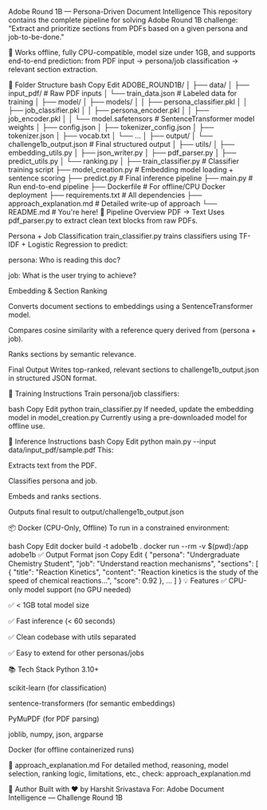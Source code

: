 Adobe Round 1B — Persona-Driven Document Intelligence
This repository contains the complete pipeline for solving Adobe Round 1B challenge:
"Extract and prioritize sections from PDFs based on a given persona and job-to-be-done."

📌 Works offline, fully CPU-compatible, model size under 1GB, and supports end-to-end prediction: from PDF input → persona/job classification → relevant section extraction.

📁 Folder Structure
bash
Copy
Edit
ADOBE_ROUND1B/
│
├── data/
│   ├── input_pdf/                     # Raw PDF inputs
│   └── train_data.json               # Labeled data for training
│
├── model/
│   ├── models/
│   │   ├── persona_classifier.pkl
│   │   ├── job_classifier.pkl
│   │   ├── persona_encoder.pkl
│   │   ├── job_encoder.pkl
│   │   └── model.safetensors         # SentenceTransformer model weights
│   ├── config.json
│   ├── tokenizer_config.json
│   ├── tokenizer.json
│   ├── vocab.txt
│   └── ...
│
├── output/
│   └── challenge1b_output.json       # Final structured output
│
├── utils/
│   ├── embedding_utils.py
│   ├── json_writer.py
│   ├── pdf_parser.py
│   ├── predict_utils.py
│   └── ranking.py
│
├── train_classifier.py              # Classifier training script
├── model_creation.py                # Embedding model loading + sentence scoring
├── predict.py                       # Final inference pipeline
├── main.py                          # Run end-to-end pipeline
├── Dockerfile                       # For offline/CPU Docker deployment
├── requirements.txt                 # All dependencies
├── approach_explanation.md          # Detailed write-up of approach
└── README.md                        # You're here!
🚀 Pipeline Overview
PDF → Text
Uses pdf_parser.py to extract clean text blocks from raw PDFs.

Persona + Job Classification
train_classifier.py trains classifiers using TF-IDF + Logistic Regression to predict:

persona: Who is reading this doc?

job: What is the user trying to achieve?

Embedding & Section Ranking

Converts document sections to embeddings using a SentenceTransformer model.

Compares cosine similarity with a reference query derived from (persona + job).

Ranks sections by semantic relevance.

Final Output
Writes top-ranked, relevant sections to challenge1b_output.json in structured JSON format.

🧪 Training Instructions
Train persona/job classifiers:

bash
Copy
Edit
python train_classifier.py
If needed, update the embedding model in model_creation.py
Currently using a pre-downloaded model for offline use.

🧠 Inference Instructions
bash
Copy
Edit
python main.py --input data/input_pdf/sample.pdf
This:

Extracts text from the PDF.

Classifies persona and job.

Embeds and ranks sections.

Outputs final result to output/challenge1b_output.json

📦 Docker (CPU-Only, Offline)
To run in a constrained environment:

bash
Copy
Edit
docker build -t adobe1b .
docker run --rm -v $(pwd):/app adobe1b
✅ Output Format
json
Copy
Edit
{
  "persona": "Undergraduate Chemistry Student",
  "job": "Understand reaction mechanisms",
  "sections": [
    {
      "title": "Reaction Kinetics",
      "content": "Reaction kinetics is the study of the speed of chemical reactions...",
      "score": 0.92
    },
    ...
  ]
}
💡 Features
✅ CPU-only model support (no GPU needed)

✅ < 1GB total model size

✅ Fast inference (< 60 seconds)

✅ Clean codebase with utils separated

✅ Easy to extend for other personas/jobs

📚 Tech Stack
Python 3.10+

scikit-learn (for classification)

sentence-transformers (for semantic embeddings)

PyMuPDF (for PDF parsing)

joblib, numpy, json, argparse

Docker (for offline containerized runs)

📖 approach_explanation.md
For detailed method, reasoning, model selection, ranking logic, limitations, etc., check:
approach_explanation.md

🙋 Author
Built with ❤️ by Harshit Srivastava
For: Adobe Document Intelligence — Challenge Round 1B
